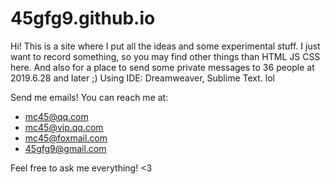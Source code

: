 # 45gfg9.github.io

Hi! This is a site where I put all the ideas and some experimental stuff. 
I just want to record something, so you may find other things than HTML JS CSS here. 
And also for a place to send some private messages to 36 people at 2019.6.28 and later ;)
Using IDE: Dreamweaver, Sublime Text. lol

Send me emails! You can reach me at:
* mc45@qq.com
* mc45@vip.qq.com
* mc45@foxmail.com
* 45gfg9@gmail.com

Feel free to ask me everything! <3
